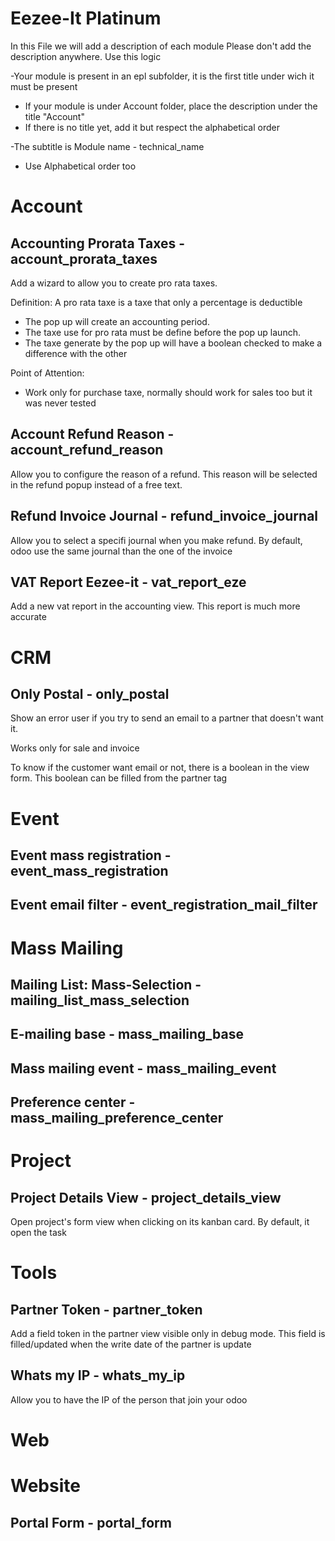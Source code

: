 Eezee-It Platinum
=================

In this File we will add a description of each module
Please don't add the description anywhere.
Use this logic

-Your module is present in an epl subfolder, it is the first title under wich it must be present
- If your module is under Account folder, place the description under the title "Account"
- If there is no title yet, add it but respect the alphabetical order

-The subtitle is Module name - technical_name
- Use Alphabetical order too

# Account

## Accounting Prorata Taxes - account_prorata_taxes

Add a wizard to allow you to create pro rata taxes.

Definition: A pro rata taxe is a taxe that only a percentage is deductible

- The pop up will create an accounting period.
- The taxe use for pro rata must be define before the pop up launch.
- The taxe generate by the pop up will have a boolean checked to make a difference with the other

Point of Attention:

- Work only for purchase taxe, normally should work for sales too but it was never tested

## Account Refund Reason - account_refund_reason

Allow you to configure the reason of a refund.
This reason will be selected in the refund popup instead of a free text.

## Refund Invoice Journal - refund_invoice_journal

Allow you to select a specifi journal when you make refund.
By default, odoo use the same journal than the one of the invoice

## VAT Report Eezee-it - vat_report_eze

Add a new vat report in the accounting view.
This report is much more accurate

# CRM

## Only Postal - only_postal

Show an error user if you try to send an email to a partner that doesn't want it.

Works only for sale and invoice

To know if the customer want email or not, there is a boolean in the view form.
This boolean can be filled from the partner tag

# Event

## Event mass registration - event_mass_registration

## Event email filter - event_registration_mail_filter

# Mass Mailing

## Mailing List: Mass-Selection - mailing_list_mass_selection

## E-mailing base - mass_mailing_base

## Mass mailing event - mass_mailing_event

## Preference center - mass_mailing_preference_center

# Project

## Project Details View - project_details_view

Open project's form view when clicking on its kanban card.
By default, it open the task

# Tools

## Partner Token - partner_token

Add a field token in the partner view visible only in debug mode.
This field is filled/updated when the write date of the partner is update

## Whats my IP - whats_my_ip

Allow you to have the IP of the person that join your odoo

# Web

# Website

## Portal Form - portal_form